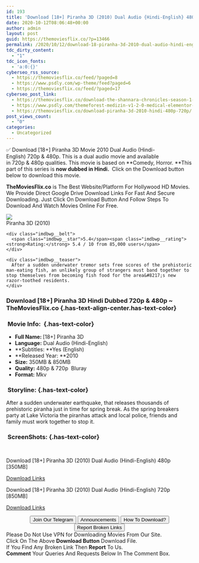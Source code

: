 ```yaml
---
id: 193
title: 'Download [18+] Piranha 3D (2010) Dual Audio {Hindi-English} 480p [350MB] || 720p [850MB]'
date: 2020-10-12T08:06:48+00:00
author: admin
layout: post
guid: https://themoviesflix.co/?p=13466
permalink: /2020/10/12/download-18-piranha-3d-2010-dual-audio-hindi-english-480p-350mb-720p-850mb/
tdc_dirty_content:
  - "1"
tdc_icon_fonts:
  - 'a:0:{}'
cyberseo_rss_source:
  - https://themoviesflix.co/feed/?paged=8
  - https://www.psdly.com/wp-theme/feed?paged=6
  - https://themoviesflix.co/feed/?paged=17
cyberseo_post_link:
  - https://themoviesflix.co/download-the-shannara-chronicles-season-1-2-hindi-english-720p/
  - https://www.psdly.com/themeforest-medizin-v1-2-0-medical-elementor-woocommerce-theme-26538545
  - https://themoviesflix.co/download-piranha-3d-2010-hindi-480p-720p/
post_views_count:
  - "0"
categories:
  - Uncategorized
---
```

✅ Download [18+] Piranha 3D&nbsp;Movie&nbsp;2010 Dual Audio (Hindi-English)&nbsp;720p&nbsp;&&nbsp;480p. This is&nbsp;a&nbsp;dual audio&nbsp;movie and available in&nbsp;720p&nbsp;&&nbsp;480p&nbsp;qualities. This movie is based on&nbsp;**Comedy, Horror.&nbsp;**This part of this series is&nbsp;**now dubbed in&nbsp;Hindi.&nbsp;**&nbsp;Click on the Download button below to download this movie.

**TheMoviesFlix.co**&nbsp;is The Best Website/Platform For Hollywood HD Movies. We Provide Direct Google Drive Download Links For Fast And Secure Downloading. Just Click On Download Button And Follow Steps To Download And Watch Movies Online For Free.

<div class="imdbwp imdbwp--movie dark">
  <div class="imdbwp__thumb">
    <a class="imdbwp__link" target="_blank" title="Piranha 3D" href="https://www.imdb.com/title/tt0464154/" rel="nofollow noopener noreferrer"><img class="imdbwp__img" src="https://m.media-amazon.com/images/M/MV5BMTU3NDg2NTY4Nl5BMl5BanBnXkFtZTcwMTM0OTE3Mw@@._V1_SX300.jpg" /></a>
  </div>
  
  <div class="imdbwp__content">
    <div class="imdbwp__header">
      <span class="imdbwp__title">Piranha 3D</span> (2010)
    </div>
    
    <div class="imdbwp__belt">
      <span class="imdbwp__star">5.4</span><span class="imdbwp__rating"><strong>Rating:</strong> 5.4 / 10 from 85,000 users</span>
    </div>
    
    <div class="imdbwp__teaser">
      After a sudden underwater tremor sets free scores of the prehistoric man-eating fish, an unlikely group of strangers must band together to stop themselves from becoming fish food for the area&#8217;s new razor-toothed residents.
    </div>
  </div>
</div>

### Download [18+] Piranha 3D Hindi&nbsp;Dubbed 720p & 480p ~ TheMoviesFlix.co {.has-text-align-center.has-text-color}

### &nbsp;Movie Info:&nbsp; {.has-text-color}

  * **Full Name:&nbsp;**[18+] Piranha 3D
  * **Language:**&nbsp;Dual Audio (Hindi-English)
  * **Subtitles:&nbsp;**Yes (English)
  * **Released Year:&nbsp;**2010
  * **Size:**&nbsp;350MB & 850MB
  * **Quality:**&nbsp;480p & 720p&nbsp; Bluray
  * **Format:**&nbsp;Mkv

### &nbsp;Storyline: {.has-text-color}

After a sudden underwater earthquake, that releases thousands of prehistoric piranha just in time for spring break. As the spring breakers party at Lake Victoria the piranhas attack and local police, friends and family must work together to stop it.

### &nbsp;ScreenShots: {.has-text-color}

<div class="wp-block-image">
  <figure class="aligncenter"><img src="https://i.imgur.com/AevhQyO.jpg" alt /></figure>
</div>

<div class="wp-block-image">
  <figure class="aligncenter"><img src="https://i.imgur.com/xGdpuS1.jpg" alt /></figure>
</div>

<p class="has-text-align-center has-text-color has-medium-font-size">
  Download [18+] Piranha 3D (2010) Dual Audio (Hindi-English) 480p [350MB]
</p>

<span class="mb-center maxbutton-3-center"><span class="maxbutton-3-container mb-container"><a class="maxbutton-3 maxbutton maxbutton-post-button" target="_blank" rel="nofollow noopener noreferrer" href="https://coinquint.com/a13325/"><span class="mb-text">Download Links</span></a></span></span>

<p class="has-text-align-center has-text-color has-medium-font-size">
  Download [18+] Piranha 3D (2010) Dual Audio (Hindi-English) 720p [850MB]
</p>

<span class="mb-center maxbutton-3-center"><span class="maxbutton-3-container mb-container"><a class="maxbutton-3 maxbutton maxbutton-post-button" target="_blank" rel="nofollow noopener noreferrer" href="https://coinquint.com/a13328/"><span class="mb-text">Download Links</span></a></span></span>

<center>
</center>

<center>
  <a href="https://t.me/themoviesflixcom" target="_blank" data-wpel-link="external" rel="nofollow external noopener noreferrer"><button class="button button5">Join Our Telegram</button></a> <a href="https://themoviesflix.co/download-piranha-3d-2010-hindi-480p-720p/#" target="_blank" data-wpel-link="external" rel="nofollow external noopener noreferrer"><button class="button button5">Announcements</button></a> <a href="https://themoviesflix.com/how-to-download/" target="_blank" data-wpel-link="external" rel="nofollow external noopener noreferrer"><button class="button button5">How To Download?</button></a> <a href="https://themoviesflix.co/download-piranha-3d-2010-hindi-480p-720p/#" target="_blank" data-wpel-link="external" rel="nofollow external noopener noreferrer"><button class="button button5">Report Broken Links</button></a>
</center>

<div class="alert alert-danger">
  Please Do Not Use VPN for Downloading Movies From Our Site.
</div>

<div class="alert alert-success">
  Click On The Above <strong>Download Button</strong> Download File.
</div>

<div class="alert alert-warning">
  If You Find Any Broken Link Then <strong>Report</strong> To Us.
</div>

<div class="alert alert-info">
  <strong>Comment</strong> Your Queries And Requests Below In The Comment Box.
</div>